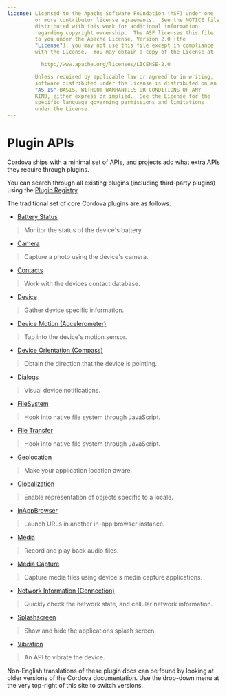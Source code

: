 ```yaml
---
license: Licensed to the Apache Software Foundation (ASF) under one
         or more contributor license agreements.  See the NOTICE file
         distributed with this work for additional information
         regarding copyright ownership.  The ASF licenses this file
         to you under the Apache License, Version 2.0 (the
         "License"); you may not use this file except in compliance
         with the License.  You may obtain a copy of the License at

           http://www.apache.org/licenses/LICENSE-2.0

         Unless required by applicable law or agreed to in writing,
         software distributed under the License is distributed on an
         "AS IS" BASIS, WITHOUT WARRANTIES OR CONDITIONS OF ANY
         KIND, either express or implied.  See the License for the
         specific language governing permissions and limitations
         under the License.
---
```


# Plugin APIs

Cordova ships with a minimal set of APIs, and projects add what extra APIs they require through plugins.

You can search through all existing plugins (including third-party plugins) using the [Plugin Registry](http://plugins.cordova.io/).

The traditional set of core Cordova plugins are as follows:

- [Battery Status](https://github.com/apache/cordova-plugin-battery-status/blob/master/doc/index.md)
> Monitor the status of the device's battery.

- [Camera](https://github.com/apache/cordova-plugin-camera/blob/master/doc/index.md)
> Capture a photo using the device's camera.

- [Contacts](https://github.com/apache/cordova-plugin-contacts/blob/master/doc/index.md)
> Work with the devices contact database.

- [Device](https://github.com/apache/cordova-plugin-device/blob/master/doc/index.md)
> Gather device specific information.

- [Device Motion (Accelerometer)](https://github.com/apache/cordova-plugin-device-motion/blob/master/doc/index.md)
> Tap into the device's motion sensor.

- [Device Orientation (Compass)](https://github.com/apache/cordova-plugin-device-orientation/blob/master/doc/index.md)
> Obtain the direction that the device is pointing.

- [Dialogs](https://github.com/apache/cordova-plugin-dialogs/blob/master/doc/index.md)
> Visual device notifications.

- [FileSystem](https://github.com/apache/cordova-plugin-file/blob/master/doc/index.md)
> Hook into native file system through JavaScript.

- [File Transfer](https://github.com/apache/cordova-plugin-file-transfer/blob/master/doc/index.md)
> Hook into native file system through JavaScript.

- [Geolocation](https://github.com/apache/cordova-plugin-geolocation/blob/master/doc/index.md)
> Make your application location aware.

- [Globalization](https://github.com/apache/cordova-plugin-globalization/blob/master/doc/index.md)
> Enable representation of objects specific to a locale.

- [InAppBrowser](https://github.com/apache/cordova-plugin-inappbrowser/blob/master/doc/index.md)
> Launch URLs in another in-app browser instance.

- [Media](https://github.com/apache/cordova-plugin-media/blob/master/doc/index.md)
> Record and play back audio files.

- [Media Capture](https://github.com/apache/cordova-plugin-media-capture/blob/master/doc/index.md)
> Capture media files using device's media capture applications.

- [Network Information (Connection)](https://github.com/apache/cordova-plugin-network-information/blob/master/doc/index.md)
> Quickly check the network state, and cellular network information.

- [Splashscreen](https://github.com/apache/cordova-plugin-splashscreen/blob/master/doc/index.md)
> Show and hide the applications splash screen.

- [Vibration](https://github.com/apache/cordova-plugin-vibration/blob/master/doc/index.md)
> An API to vibrate the device.

Non-English translations of these plugin docs can be found by looking at older versions of the Cordova documentation. Use the drop-down menu at the very top-right of this site to switch versions.

